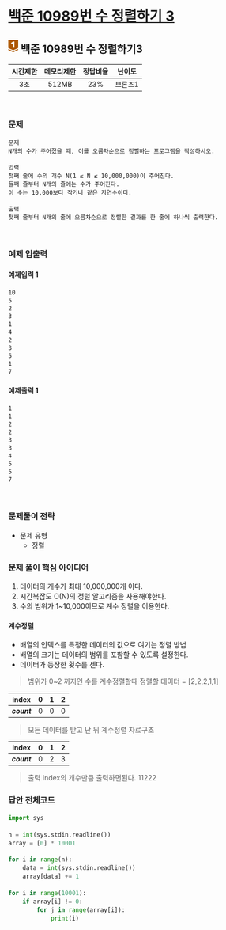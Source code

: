 
# [백준 10989번 수 정렬하기 3](https://www.acmicpc.net/problem/10989)

## <img src="https://raw.githubusercontent.com/gudals-kim/Studyroom/0c61bf1ad9b6434ff624dbab4012654df8c92b01/codingtest/img/rank/bronze_1.svg" width="20">  백준 10989번 수 정렬하기3


| 시간제한 | 메모리제한 | 정답비율 | 난이도  | 
|:----:|:-----:|:----:|:----:|
|  3초  | 512MB | 23%  | 브론즈1 |

<br>

### 문제

```
문제
N개의 수가 주어졌을 때, 이를 오름차순으로 정렬하는 프로그램을 작성하시오.

입력
첫째 줄에 수의 개수 N(1 ≤ N ≤ 10,000,000)이 주어진다. 
둘째 줄부터 N개의 줄에는 수가 주어진다. 
이 수는 10,000보다 작거나 같은 자연수이다.

출력
첫째 줄부터 N개의 줄에 오름차순으로 정렬한 결과를 한 줄에 하나씩 출력한다.
```


<br>

### 예제 입출력

#### 예제입력 1
```
10
5
2
3
1
4
2
3
5
1
7
```
#### 예제출력 1
```
1
1
2
2
3
3
4
5
5
7
```

<br>

### 문제풀이 전략
- 문제 유형
  - 정렬

### 문제 풀이 핵심 아이디어

1. 데이터의 개수가 최대 10,000,000개 이다.
2. 시간복잡도 O(N)의 정렬 알고리즘을 사용해야한다.
3. 수의 범위가 1~10,000이므로 계수 정렬을 이용한다.

#### 계수정렬
- 배열의 인덱스를 특정한 데이터의 값으로 여기는 정렬 방법
- 배열의 크기는 데이터의 범위를 포함할 수 있도록 설정한다.
- 데이터가 등장한 횟수를 센다.

> 범위가 0~2 까지인 수를 계수정렬할때 정렬할 데이터 = [2,2,2,1,1]

|    index    |  0  |  1  |  2  |
|:-----------:|:---:|:---:|:---:|
| ***count*** |  0  |  0  |  0  |

> 모든 데이터를 받고 난 뒤 계수정렬 자료구조

|    index    |  0  |  1  |  2  |
|:-----------:|:---:|:---:|:---:|
| ***count*** |  0  |  2  |  3  |

> 출력 index의 개수만큼 출력하면된다. 11222

### 답안 전체코드

```py
import sys

n = int(sys.stdin.readline())
array = [0] * 10001

for i in range(n):
    data = int(sys.stdin.readline())
    array[data] += 1

for i in range(10001):
    if array[i] != 0:
        for j in range(array[i]):
            print(i)
```
